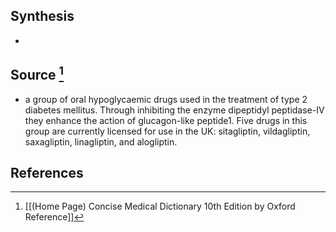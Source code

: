 ## Synthesis
- 
## Source [^1]
- a group of oral hypoglycaemic drugs used in the treatment of type 2 diabetes mellitus. Through inhibiting the enzyme dipeptidyl peptidase-IV they enhance the action of glucagon-like peptide1. Five drugs in this group are currently licensed for use in the UK: sitagliptin, vildagliptin, saxagliptin, linagliptin, and alogliptin.
## References

[^1]: [[(Home Page) Concise Medical Dictionary 10th Edition by Oxford Reference]]